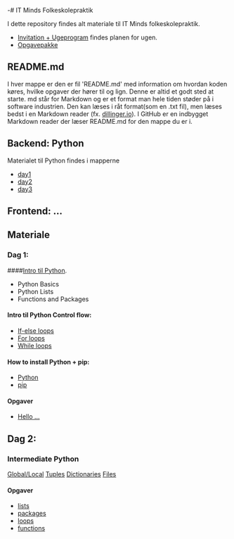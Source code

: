  -# IT Minds Folkeskolepraktik

I dette repository findes alt materiale til IT Minds folkeskolepraktik.
- [Invitation + Ugeprogram](https://docs.google.com/document/d/1Pz4iN2EWj15I17AmFaapt5Ub7lZPxjYyyQqoFr_utAA/) findes planen for ugen.
- [Opgavepakke](https://docs.google.com/document/d/1tsG5nReAUyXuP9HtOcvNZtzCNUMXOBjXFf2gi0FHcGk/)



## README.md
I hver mappe er den er fil 'README.md' med information om hvordan koden køres, hvilke opgaver der hører til og lign. Denne er altid et godt sted at starte.
md står for Markdown og er et format man hele tiden støder på i software industrien. Den kan læses i råt format(som en .txt fil), men læses bedst i en Markdown reader (fx. [dillinger.io](dillinger.io)). I GitHub er en indbygget Markdown reader der læser README.md for den mappe du er i.


## Backend: Python
Materialet til Python findes i mapperne
- [day1](day1/)
- [day2](day2/)
- [day3](day3/)


## Frontend: ...





## Materiale

### Dag 1:
####[Intro til Python](https://www.datacamp.com/courses/intro-to-python-for-data-science).
- Python Basics
- Python Lists
- Functions and Packages

#### Intro til Python Control flow:
- [If-else loops](https://www.w3schools.com/python/python_conditions.asp)
- [For loops](https://www.w3schools.com/python/python_while_loops.asp)
- [While loops](https://www.w3schools.com/python/python_for_loops.asp)

#### How to install Python + pip:
- [Python](https://www.youtube.com/watch?v=i-MuSAwgwCU)
- [pip](https://www.geeksforgeeks.org/how-to-install-pip-on-windows/)

#### Opgaver
- [Hello ...](day1/1_hello/)



## Dag 2:
### Intermediate Python
[Global/Local](https://www.geeksforgeeks.org/global-local-variables-python/)
[Tuples](https://www.geeksforgeeks.org/python-tuples/)
[Dictionaries](https://www.geeksforgeeks.org/python-dictionary/)
[Files](https://www.geeksforgeeks.org/file-handling-python/)


#### Opgaver
- [lists](day2/1_lists)
- [packages](day2/2_packages)
- [loops](day2/3_loops/)
- [functions](day2/4_functions/)
